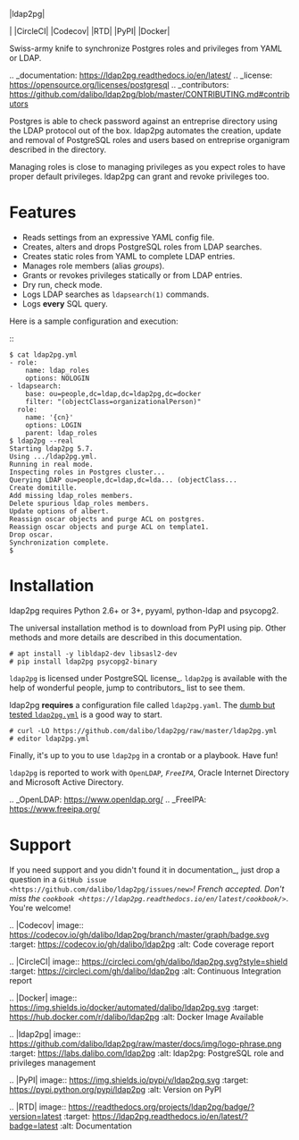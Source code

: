 |ldap2pg|

| |CircleCI| |Codecov| |RTD| |PyPI| |Docker|

Swiss-army knife to synchronize Postgres roles and privileges from YAML or LDAP.

.. _documentation: https://ldap2pg.readthedocs.io/en/latest/
.. _license:       https://opensource.org/licenses/postgresql
.. _contributors:  https://github.com/dalibo/ldap2pg/blob/master/CONTRIBUTING.md#contributors

Postgres is able to check password against an entreprise directory using the
LDAP protocol out of the box. ldap2pg automates the creation, update and
removal of PostgreSQL roles and users based on entreprise organigram described
in the directory.

Managing roles is close to managing privileges as you expect roles to have
proper default privileges. ldap2pg can grant and revoke privileges too.


Features
========

- Reads settings from an expressive YAML config file.
- Creates, alters and drops PostgreSQL roles from LDAP searches.
- Creates static roles from YAML to complete LDAP entries.
- Manages role members (alias *groups*).
- Grants or revokes privileges statically or from LDAP entries.
- Dry run, check mode.
- Logs LDAP searches as ``ldapsearch(1)`` commands.
- Logs **every** SQL query.

Here is a sample configuration and execution:

::

    $ cat ldap2pg.yml
    - role:
        name: ldap_roles
        options: NOLOGIN
    - ldapsearch:
        base: ou=people,dc=ldap,dc=ldap2pg,dc=docker
        filter: "(objectClass=organizationalPerson)"
      role:
        name: '{cn}'
        options: LOGIN
        parent: ldap_roles
    $ ldap2pg --real
    Starting ldap2pg 5.7.
    Using .../ldap2pg.yml.
    Running in real mode.
    Inspecting roles in Postgres cluster...
    Querying LDAP ou=people,dc=ldap,dc=lda... (objectClass...
    Create domitille.
    Add missing ldap_roles members.
    Delete spurious ldap_roles members.
    Update options of albert.
    Reassign oscar objects and purge ACL on postgres.
    Reassign oscar objects and purge ACL on template1.
    Drop oscar.
    Synchronization complete.
    $


Installation
============

ldap2pg requires Python 2.6+ or 3+, pyyaml, python-ldap and psycopg2.

The universal installation method is to download from PyPI using pip. Other
methods and more details are described in this documentation.

    # apt install -y libldap2-dev libsasl2-dev
    # pip install ldap2pg psycopg2-binary

``ldap2pg`` is licensed under PostgreSQL license_. ``ldap2pg`` is available with
the help of wonderful people, jump to contributors_ list to see them.

ldap2pg **requires** a configuration file called ``ldap2pg.yaml``. The [dumb
but tested
`ldap2pg.yml`](https://github.com/dalibo/ldap2pg/blob/master/ldap2pg.yml) is a
good way to start.

    # curl -LO https://github.com/dalibo/ldap2pg/raw/master/ldap2pg.yml
    # editor ldap2pg.yml

Finally, it's up to you to use ``ldap2pg`` in a crontab or a playbook. Have fun!

``ldap2pg`` is reported to work with `OpenLDAP`_, `FreeIPA`_, Oracle Internet
Directory and Microsoft Active Directory.

.. _OpenLDAP: https://www.openldap.org/
.. _FreeIPA: https://www.freeipa.org/


Support
=======

If you need support and you didn't found it in documentation_, just drop a
question in a `GitHub issue <https://github.com/dalibo/ldap2pg/issues/new>`_!
French accepted. Don't miss the `cookbook
<https://ldap2pg.readthedocs.io/en/latest/cookbook/>`_. You're welcome!


.. |Codecov| image:: https://codecov.io/gh/dalibo/ldap2pg/branch/master/graph/badge.svg
   :target: https://codecov.io/gh/dalibo/ldap2pg
   :alt: Code coverage report

.. |CircleCI| image:: https://circleci.com/gh/dalibo/ldap2pg.svg?style=shield
   :target: https://circleci.com/gh/dalibo/ldap2pg
   :alt: Continuous Integration report

.. |Docker| image:: https://img.shields.io/docker/automated/dalibo/ldap2pg.svg
   :target: https://hub.docker.com/r/dalibo/ldap2pg
   :alt: Docker Image Available

.. |ldap2pg| image:: https://github.com/dalibo/ldap2pg/raw/master/docs/img/logo-phrase.png
   :target: https://labs.dalibo.com/ldap2pg
   :alt: ldap2pg: PostgreSQL role and privileges management

.. |PyPI| image:: https://img.shields.io/pypi/v/ldap2pg.svg
   :target: https://pypi.python.org/pypi/ldap2pg
   :alt: Version on PyPI

.. |RTD| image:: https://readthedocs.org/projects/ldap2pg/badge/?version=latest
   :target: https://ldap2pg.readthedocs.io/en/latest/?badge=latest
   :alt: Documentation
